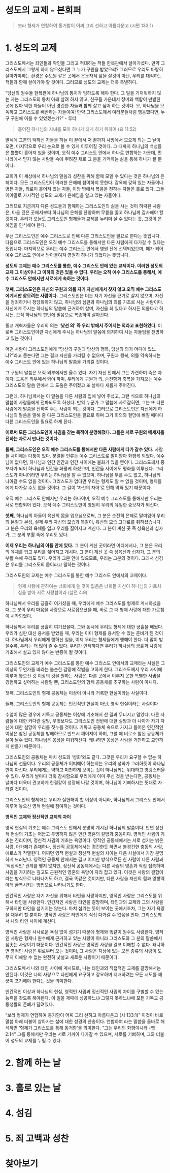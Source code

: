 # 성도의 교제 - 본회퍼

> 보라 형제가 연합하여 동거함이 어찌 그리 선하고 아름다운고 (시편 133:1)

# 1. 성도의 교제

그리스도께서는 죄인들과 악인들 그리고 적대하는 적들 한복판에서 살아가셨다. 만약 그리스도께서 그렇게 하지 않으셨다면 그 누가 구원을 받았으랴?
그러므로 우리도 마땅히 살아가야하는 환경은 수도원 같은 곳에서 은둔자적 삶을 살것이 아닌, 우리를 대적하는 적들과 함께 살아가야 할 것이다. 그러므로 성도의 교제는 더욱 특별하다.

“당신의 원수들 한복판에 하나님의 통치가 임하도록 해야 한다. 그 일을 기꺼워하지 않는 자는 그리스도의 통치 아래 살려 하지 않고, 친구들 가운데서 장미와 백합이 만발한 곳에 앉아 악한 자들이 아닌 경건한 자들과 함께 살고 싶어 하는 것이다. 오, 하나님을 모독하고 그리스도를 배반하는 자들이여! 만약 그리스도께서 여러분들처럼 행동했다면, 누구 구원에 이를 수 있었겠는가?” - 루터

> 흩어진 하나님의 자녀를 모아 하나가 되게 하기 위하여 (요 11:52)

말세에 그분의 택하신 자들을 하늘 이 끝에서 저 끝까지 사방에서 모으게 되는 그 날이 오면, 마지막으로 우리 눈으로 볼 수 있게 이루어질 것이다. 그 때까지 하나님의 백성들은 뿔뿔이 흩어져 있을 것이며, 오직 예수 그리스도 안에서 하나로 연합하는 가운데, 먼 나라에서 믿지 않는 사람들 속에 뿌려진 채로 그 분을 기억하는 삶을 통해 하나가 될 뿐이다.

교회가 이 세상에서 하나님의 말씀과 성찬을 위해 함께 모일 수 있다는 것은 하나님의 은혜이다. 모든 그리스도인이 이러한 은혜에 참여하지 못한다. 감옥에 갖혀 있는 자들이나 병든 자들, 외로이 흩어져 있는 자들, 이방 땅에서 복음을 전하는 자들은 홀로 있다. 그들이야말로 가시적인 성도의 교제가 은혜임을 알고 있는 자들이다.

그러므로 지금까지 다른 성도들과 함께하는 그리스도인의 삶을 사는 것이 허락된 사람은, 마음 깊은 곳에서부터 하나님의 은혜를 찬양하며 무릎을 꿇고 하나님께 감사해야 할 것이다. 우리가 오늘도 그리스도인 형제들과 교제를 누리며 살 수 있다는 것, 그것이 은혜임을 인식해야 한다. 

우선 그리스도인은 예수 그리스도로 인해 다른 그리스도인을 필요로 한다는 뜻입니다. 다음으로 그리스도인은 오직 예수 그리스도를 통해서만 다른 사람에게 다가갈 수 있다는 뜻입니다. 마지막으로 우리는 예수 그리스도 안에서 영원 전에 선택되었으며, 때가 되어 예수 그리스도 안에서 받아들여져 영원히 하나가 되었다는 뜻입니다.

**성도의 교제는 예수 그리스도를 통한, 예수 그리스도 안에 있는 교제이다. 이러한 성도의 교제 그 이상이나 그 이하의 것은 있을 수 없다. 우리는 오직 예수 그리스도를 통해서, 예수 그리스도 안에서만 서로에게 속하는 것이다.**

**첫째, 그리스도인은 자신의 구원과 의를 자기 자신에게서 찾지 않고 오직 예수 그리스도에게서만 찾으려는 사람이다.** 그리스도인은 더는 자기 자신을 근거로 살지 않으며, 자신을 정죄하거나 정당화하지 않고, 하나님의 심판과 하나님의 의를 기초로 사는 사람이다. 자신에게 주시는 하나님의 말씀에 근거하여 살며, 자신을 죄 있다고 하시든 의롭다고 하시든, 오직 하나님의 판단에 믿음으로 복종하여 살아간다. 

종교 개혁자들은 우리의 의는 **‘낯선 의’ 즉 우리 밖에서 주어지는 의라고 표현하였다**. 이로써 그리스도인이란 자신에게 주시는 하나님의 말씀에 의지하여 사는 자들임을 천명하고 있는 것이다

어떤 사람이 그리스도인에게 “당신의 구원과 당신의 행복, 당신의 의가 어디에 있느냐?”라고 묻는다면 그는 결코 자신을 가리킬 수 없으며, 구원과 행복, 의를 약속하시는 예수 그리스도 안에 있는 하나님의 말씀을 가리킬 것이다.

그 구원의 말씀은 오직 외부에서만 올수 있다. 자기 자신 안에서 그는 가련하며 죽은 자이다. 도움은 외부에서 와야 하며, 우리에게 구원과 의, 순전함과 축복을 가져오는 예수 그리스도의 말씀 안에서 그 도움은 주어졌고 또 날마다 새롭게 주어진다. 

그런데, 하나님께서는 이 말씀을 다른 사람의 입에 넣어 주셨고, 그런 식으로 하나님의 말씀이 사람들에게 전파되도록 하셨다. 만약 누군가 그 말씀에 사로잡히면, 그는 또 다른 사람에게 말씀을 전하여 주는 사람이 되는 것이다. 그러므로 그리스도인은 자신에게 하나님의 말씀을 말해 줄 다른 그리스도인을 필요로 하며 그가 회의와 절망에 빠질 때마다 다른 그리스도인을 필요로 하게 된다.

**이로써 모든 그리스도인이 사귐을 갖는 목적이 분명해졌다. 그들은 서로 구원의 메세지를 전하는 자로서 만나는 것이다.**

**둘째, 그리스도인은 오직 예수 그리스도를 통해서만 다른 사람에게 다가 갈수 있다.** 사람들 사이에는 다툼이 있다. 분열된 인류는 예수 그리스도로 말미암아 화평케 되었다. 예수님이 없다면, 하나님과 인간 인간과 인간 사이에는 불화가 있을 뿐이다. 그리스도께서 중보자가 되어 하나님과 인간을 화평케 하셨으며, 인간들 사이에도 평화를 이루셨다. 그리스도가 아니더라면 우리는 하나님을 알 수 없으며, 하나님을 부를 수도 없고, 하나님께 나아갈 수도 없을 것이다. 그리스도가 없다면 우리는 형제도 알 수 없을 것이며, 형제들에게 다가갈 수도 없을 것이다. 그 길이 ‘자신의 자아’로 인해 막혀 있기 때문이다.

오직 예수 그리스도 안에서만 우리는 하나이며, 오직 예수 그리스도를 통해서만 우리는 서로 연합되어 있다. 오직 예수 그리스도만이 영원히 우리의 유일한 중보자가 되신다.

**셋째,** 하나님의 아들이 육신의 몸을 입으심으로써, 그 분은 순전히 은혜로 말미암아 우리의 본질과 본성, 실제 우리 자신의 모습과 똑같이, 육신의 모습 그대로를 취하셨습니다. 그 분은 우리의 육체를 입고 우리를 짊어지고 계신다. 그 분이 계신 곳 즉 성육신과 십자가, 그 분의 부활 속에 우리도 있다. 

**이제 우리는 하나님의 아들 안에 있다.** 그 분이 계신 곳이라면 어디에서나, 그 분은 우리의 육체를 입고 우리를 짊어지고 계시다. 그 분이 계신 곳 즉 성육신과 십자가, 그 분의 부활 속에 우리도 있다. 우리가 그분 안에 있으므로, 우리는 그분의 것이다. 그래서 성경은 우리를 그리스도의 몸이라고 말하는 것이다.

그리스도인의 교제는 예수 그리스도를 통한 예수 그리스도 안에서의 교제이다.

> 형제 사랑에 관하여는 너희에게 쓸 것이 없음은 너희들 자신이 하나님의 가르치심을 받아 서로 사랑함이라 (살전 4:9)
> 

하나님께서 우리를 긍휼히 여기셨을 때, 우리에게 예수 그리스도를 형제로 계시하셨을 때, 그 분이 우리 마음을 사랑으로 사로잡으셨을 때, 바로 그 때 형제 사랑에 대한 가르침이 시작되었다.

하나님께서 우리를 긍휼히 여기셨을때, 그와 동시에 우리도 형제에 대한 긍휼을 배웠다. 우리가 심판 대신 용서를 받았을 때, 우리는 이미 형제를 용서할 수 있는 준비가 된 것이다. 하나님께서 우리에게 행하신 일을, 이제 우리는 형제들에게 행해야 한다. 더 많이 받을수록, 우리는 더 많이 줄 수 있다. 우리가 인색하다면 우리가 하나님의 긍휼과 사랑에 기초해서 살고 있지 않다는 반증이 될 것이다.

그리스도인의 교제가 예수 그리스도를 통한 예수 그리스도 안에서의 교제라는 사실은 그 이상의 무언가를 바라는 불순한 갈망에 작별을 고하게 한다. 그리스도께서 우리 사이에 이루어 놓으신 것 이상의 것을 원하는 사람은, 다른 곳에서 이루지 못한 특별한 사귐을 경험하고 싶어하는 사람일 뿐, 그리스도인의 형제 공동체를 추구하는 사람이 아니다.

첫째, 그리스도인의 형제 공동체는 이상이 아니라 거룩한 현실이라는 사실이다.

둘째, 그리스도인의 형제 공동체는 인간적인 현실이 아닌, 영적 현실이라는 사실이다

수업이 많은 경우에 기독교 공동체는 이상에 기초해서 산 결과 무너지고 말았다. 다른 사람들에 대한 커다란 실망, 무엇보다도 그리스도인 전반에 대한 실망과 더 나아가 자기 자신에 대한 실망이 우리를 짓누를 것이다. 기독교 공동체 속으로 가지고 들어온 인간적인 이상은 참된 공동체를 방해하므로 반드시 깨어져야 하며, 그럴 때 비로소 참된 공동체가 살아 날수 있다.  하나님은 몽상을 미워하신다. 왜냐하면 몽상은 사람을 거만하고 교만하게 만들기 때문이다.

그리스도인의 공동체는 마치 성도의 ‘성화’와도 같다. 그것은 우리가 요구할 수 없는 하나님의 선물이다. 우리의 공동체가 어떠해야 하는지는 우리의 성화가 그러하듯이 하나님만이 아신다. 우리에게는 약하고 미천하게 보이는 것이 하나님께는 위대하고 영광스러울 수 있다. 우리가 날마다 더욱 감사함으로 우리에게 이미 주신 것을 받는다면, 공동체는 날마다 더욱더 견고하게 한결같이 성장해 나갈 것이며, 하나님이 기뻐하시는 뜻대로 자라갈 것이다.

그리스도인의 형제애는 우리가 실현해야 할 이상이 아니라, 하나님꼐서 그리스도 안에서 이루어 놓으신 영적 현실에 참여하는 것이다.

**영적인 교제와 정신적인 교제의 차이**

영적 현실의 기초는 예수 그리스도 안에서 분명히 계시된 하나님의 말씀이다. 
반면 정신적 현실의 기초는 어둡고 투명하지 않은 인간 영혼의 갈망과 충동이다. 
영적인 사귐의 기초는 진리이며, 정신적 사귐의 기초는 욕망이다.
영적인 공동체에서는 서로 섬기는 밝은 사랑, 아가페가 존재하나, 정신적 공동체에서는 경건한듯 하면서 불경건한 충동의 사랑, 에로스가 작열한다. 
어쩌면 영적 현실과 정신적 현실의 차이는 다음 사실에서 가장 분명하게 드러난다.
영적인 공동체 안에서는 결코 어떠한 방식으로든 한 사람이 다른 사람과 ‘직접적인’ 관계를 맺지 않지만, 정신적 공동체에서는 다른 사람의 영혼과 직접 접촉하며 사귐을 가지려는 깊고도 근원적인 영혼의 욕망이 자리 잡고 있다.
이것은 사랑의 결합이라는 방식으로 나타나기도 하고, 결국 똑같은 것이지만, 다른 사람을 자신의 힘과 영향력 아래 굴복시키는 방법으로 나타나기도 한다.

인간적인 사랑은 자기 자신을 위해서 타인을 사랑하지만, 영적인 사랑은 그리스도를 위해서 타인을 사랑한다. 인간저인 사랑은 타인을 갈망하며, 타인과의 교제와 그의 사랑을 구하지만 타인을 섬기지는 않는다. 마치 섬기는 듯이 보이는 곳에서조차, 그는 자기 욕망을 채우려 할 뿐이다. 영적인 사랑은 타인에게 직접 다가갈 수 없음을 안다. 그리스도께서 나와 타인 사이에 계신다.

영적인 사랑은 사사로운 욕심 없이 섬기기 때문에 형제와 똑같이 원수도 사랑한다. 영적인 사랑은 형제나 원수에게 근거하고 있는 사랑이 아니라 그리스도와 그 분의 말씀에서 샘솟는 사랑이기 때문이다. 인간적인 사랑은 영적인 사랑을 결코 이해할 수 없다. 왜냐하면 영적인 사랑은 위로부터 오는 것이며, 그 사랑은 지상에 있는 모든 종류의 사랑이 도무지 이해할 수 없는 완전히 낯설고 새로운 사랑이기 때문이다. 

그리스도께서 나와 타인 사이에 계시므로, 나는 타인과의 직접적인 교제를 갈망해서는 안된다. 이것은 나의 사랑으로 타인에게 요구하고 강요하며 지배하려는 모든 시도를 깨끗이 포기해야 한다는 것을 의미한다.

인간적인 이상과 하나님의 현실, 영적인 사귐과 정신적인 사귐의 차이를 구별할 수 있는 능력을 갖도록 해야한다. 이 일을 제때에 성공하느냐 그렇지 못하느냐에 모든 기독교 공동생활의 존폐가 달려있다. 

“보라 형제가 연합하여 동거함이 어찌 그리 선하고 아름다운고 (시 133:1)” 이것이 바로 말씀 아래 더불어 살아가는 삶에 대한 성경의 찬송이다. 연합하여 라는 말씀을 올바로 해석하면 ‘형제가 그리스도를 통해 동거함’을 의미한다. “그는 우리의 화평이시라 -엡 2:14” 그를 통해서만 우리는 서로 가까이 다가갈 수 있으며, 서로를 기뻐하며, 그와 더불어 성도의 교제를 누릴 수 있다.

# 2. 함께 하는  날

# 3. 홀로 있는 날

# 4. 섬김

# 5. 죄 고백과 성찬

# 찾아보기